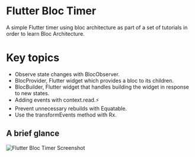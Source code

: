 # Flutter Bloc Timer

A simple Flutter timer using bloc architecture as part of a set of tutorials in order to learn Bloc Architecture.

# Key topics

- Observe state changes with BlocObserver.
- BlocProvider, Flutter widget which provides a bloc to its children.
- BlocBuilder, Flutter widget that handles building the widget in response to new states.
- Adding events with context.read.⚡
- Prevent unnecessary rebuilds with Equatable.
- Use the transformEvents method with Rx.

## A brief glance
![Flutter Bloc Timer Screenshot](https://github.com/AlejandroCisnero/Flutter-Bloc-Timer/lib/assets/images/flutter_timer_screenshot.jpeg)
